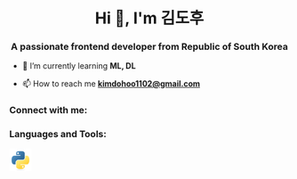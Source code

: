 <h1 align="center">Hi 👋, I'm 김도후</h1>
<h3 align="center">A passionate frontend developer from Republic of South Korea</h3>

- 🌱 I’m currently learning **ML, DL**

- 📫 How to reach me **kimdohoo1102@gmail.com**

<h3 align="left">Connect with me:</h3>
<p align="left">
</p>

<h3 align="left">Languages and Tools:</h3>
<p align="left"> <a href="https://www.python.org" target="_blank" rel="noreferrer"> <img src="https://raw.githubusercontent.com/devicons/devicon/master/icons/python/python-original.svg" alt="python" width="40" height="40"/> </a> </p>

